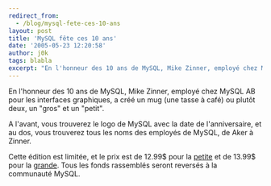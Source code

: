 ```yaml
---
redirect_from:
  - /blog/mysql-fete-ces-10-ans
layout: post
title: 'MySQL fête ces 10 ans'
date: '2005-05-23 12:20:58'
author: j0k
tags: blabla
excerpt: "En l'honneur des 10 ans de MySQL, Mike Zinner, employé chez MySQL AB pour les interfaces graphiques, a créé un mug (une tasse à café) ou plutôt deux, un \"gros\" et un \"petit\".     \nA l'avant, vous trouverez le logo de MySQL avec la date de l'anniversaire, et au dos, vous trouverez tous les noms des employés de MySQL, de Aker à Zinner.  \n  \nCette      …"
---
```


En l'honneur des 10 ans de MySQL, Mike Zinner, employé chez MySQL AB pour les interfaces graphiques, a créé un mug (une tasse à café) ou plutôt deux, un "gros" et un "petit".

A l'avant, vous trouverez le logo de MySQL avec la date de l'anniversaire, et au dos, vous trouverez tous les noms des employés de MySQL, de Aker à Zinner.

Cette édition est limitée, et le prix est de 12.99$ pour la [petite](http://www.cafepress.com/cp/browse/Ntt-mug+mysql_Nao-1_Ntk-All_pv-mysql.21331957_D-mug+mysql_N-21149487_nr-1) et de 13.99$ pour la [grande](http://www.cafepress.com/cp/browse/Ntt-mug+mysql_Nao-1_Ntk-All_pv-mysql.21331956_D-mug+mysql_N-21149487_nr-1).   Tous les fonds rassemblés seront reversés à la communauté MySQL.


